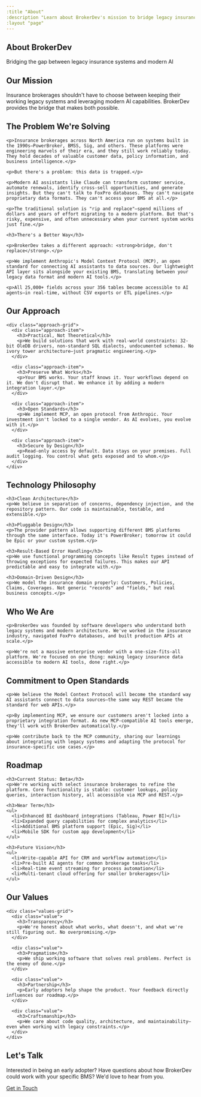 ```yaml
---
:title "About"
:description "Learn about BrokerDev's mission to bridge legacy insurance systems with modern AI technology"
:layout "page"
---
```


<section class="page-header">
  <div class="container">
    <h1>About BrokerDev</h1>
    <p class="subtitle">Bridging the gap between legacy insurance systems and modern AI</p>
  </div>
</section>

<section class="mission">
  <div class="container">
    <h2>Our Mission</h2>
    <p class="large-text">Insurance brokerages shouldn't have to choose between keeping their working legacy systems and leveraging modern AI capabilities. BrokerDev provides the bridge that makes both possible.</p>
  </div>
</section>

<section class="story">
  <div class="container">
    <h2>The Problem We're Solving</h2>

    <p>Insurance brokerages across North America run on systems built in the 1990s—PowerBroker, BMSS, Sig, and others. These platforms were engineering marvels of their era, and they still work reliably today. They hold decades of valuable customer data, policy information, and business intelligence.</p>

    <p>But there's a problem: this data is trapped.</p>

    <p>Modern AI assistants like Claude can transform customer service, automate renewals, identify cross-sell opportunities, and generate insights. But they can't talk to FoxPro databases. They can't navigate proprietary data formats. They can't access your BMS at all.</p>

    <p>The traditional solution is "rip and replace"—spend millions of dollars and years of effort migrating to a modern platform. But that's risky, expensive, and often unnecessary when your current system works just fine.</p>

    <h3>There's a Better Way</h3>

    <p>BrokerDev takes a different approach: <strong>bridge, don't replace</strong>.</p>

    <p>We implement Anthropic's Model Context Protocol (MCP), an open standard for connecting AI assistants to data sources. Our lightweight API layer sits alongside your existing BMS, translating between your legacy data format and modern AI tools.</p>

    <p>All 25,000+ fields across your 356 tables become accessible to AI agents—in real-time, without CSV exports or ETL pipelines.</p>
  </div>
</section>

<section class="approach">
  <div class="container">
    <h2>Our Approach</h2>

    <div class="approach-grid">
      <div class="approach-item">
        <h3>Practical, Not Theoretical</h3>
        <p>We build solutions that work with real-world constraints: 32-bit OleDB drivers, non-standard SQL dialects, undocumented schemas. No ivory tower architecture—just pragmatic engineering.</p>
      </div>

      <div class="approach-item">
        <h3>Preserve What Works</h3>
        <p>Your BMS works. Your staff knows it. Your workflows depend on it. We don't disrupt that. We enhance it by adding a modern integration layer.</p>
      </div>

      <div class="approach-item">
        <h3>Open Standards</h3>
        <p>We implement MCP, an open protocol from Anthropic. Your investment isn't locked to a single vendor. As AI evolves, you evolve with it.</p>
      </div>

      <div class="approach-item">
        <h3>Secure by Design</h3>
        <p>Read-only access by default. Data stays on your premises. Full audit logging. You control what gets exposed and to whom.</p>
      </div>
    </div>
  </div>
</section>

<section class="technology-philosophy">
  <div class="container">
    <h2>Technology Philosophy</h2>

    <h3>Clean Architecture</h3>
    <p>We believe in separation of concerns, dependency injection, and the repository pattern. Our code is maintainable, testable, and extensible.</p>

    <h3>Pluggable Design</h3>
    <p>The provider pattern allows supporting different BMS platforms through the same interface. Today it's PowerBroker; tomorrow it could be Epic or your custom system.</p>

    <h3>Result-Based Error Handling</h3>
    <p>We use functional programming concepts like Result types instead of throwing exceptions for expected failures. This makes our API predictable and easy to integrate with.</p>

    <h3>Domain-Driven Design</h3>
    <p>We model the insurance domain properly: Customers, Policies, Claims, Coverages. Not generic "records" and "fields," but real business concepts.</p>
  </div>
</section>

<section class="team">
  <div class="container">
    <h2>Who We Are</h2>

    <p>BrokerDev was founded by software developers who understand both legacy systems and modern architecture. We've worked in the insurance industry, navigated FoxPro databases, and built production APIs at scale.</p>

    <p>We're not a massive enterprise vendor with a one-size-fits-all platform. We're focused on one thing: making legacy insurance data accessible to modern AI tools, done right.</p>
  </div>
</section>

<section class="open-source">
  <div class="container">
    <h2>Commitment to Open Standards</h2>

    <p>We believe the Model Context Protocol will become the standard way AI assistants connect to data sources—the same way REST became the standard for web APIs.</p>

    <p>By implementing MCP, we ensure our customers aren't locked into a proprietary integration format. As new MCP-compatible AI tools emerge, they'll work with BrokerDev automatically.</p>

    <p>We contribute back to the MCP community, sharing our learnings about integrating with legacy systems and adapting the protocol for insurance-specific use cases.</p>
  </div>
</section>

<section class="roadmap">
  <div class="container">
    <h2>Roadmap</h2>

    <h3>Current Status: Beta</h3>
    <p>We're working with select insurance brokerages to refine the platform. Core functionality is stable: customer lookups, policy queries, interaction history, all accessible via MCP and REST.</p>

    <h3>Near Term</h3>
    <ul>
      <li>Enhanced BI dashboard integrations (Tableau, Power BI)</li>
      <li>Expanded query capabilities for complex analytics</li>
      <li>Additional BMS platform support (Epic, Sig)</li>
      <li>Mobile SDK for custom app development</li>
    </ul>

    <h3>Future Vision</h3>
    <ul>
      <li>Write-capable API for CRM and workflow automation</li>
      <li>Pre-built AI agents for common brokerage tasks</li>
      <li>Real-time event streaming for process automation</li>
      <li>Multi-tenant cloud offering for smaller brokerages</li>
    </ul>
  </div>
</section>

<section class="values">
  <div class="container">
    <h2>Our Values</h2>

    <div class="values-grid">
      <div class="value">
        <h3>Transparency</h3>
        <p>We're honest about what works, what doesn't, and what we're still figuring out. No overpromising.</p>
      </div>

      <div class="value">
        <h3>Pragmatism</h3>
        <p>We ship working software that solves real problems. Perfect is the enemy of done.</p>
      </div>

      <div class="value">
        <h3>Partnership</h3>
        <p>Early adopters help shape the product. Your feedback directly influences our roadmap.</p>
      </div>

      <div class="value">
        <h3>Craftsmanship</h3>
        <p>We care about code quality, architecture, and maintainability—even when working with legacy constraints.</p>
      </div>
    </div>
  </div>
</section>

<section class="cta-section">
  <div class="container">
    <h2>Let's Talk</h2>
    <p>Interested in being an early adopter? Have questions about how BrokerDev could work with your specific BMS? We'd love to hear from you.</p>
    <a href="#contact" class="button primary large">Get in Touch</a>
  </div>
</section>
